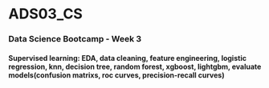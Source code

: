 # ADS03_CS
### Data Science Bootcamp - Week 3
#### Supervised learning: EDA, data cleaning, feature engineering, logistic regression, knn, decision tree, random forest, xgboost, lightgbm, evaluate models(confusion matrixs, roc curves, precision-recall curves)
